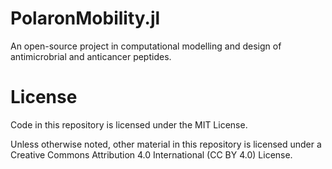 # PolaronMobility.jl

An open-source project in computational modelling and design of
antimicrobrial and anticancer peptides. 

# License

Code in this repository is licensed under the MIT License.

Unless otherwise noted, other material in this repository is licensed under
a Creative Commons Attribution 4.0 International (CC BY 4.0) License.

